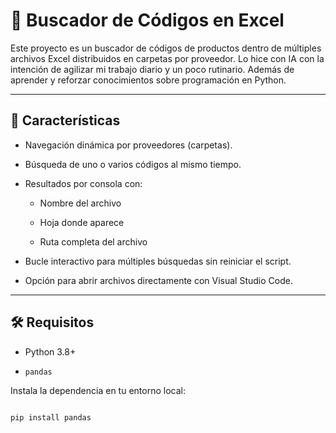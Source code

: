 # 🔎 Buscador de Códigos en Excel

Este proyecto es un buscador de códigos de productos dentro de múltiples archivos Excel distribuidos en carpetas por proveedor. Lo hice con IA con la intención de agilizar mi trabajo diario y un poco rutinario. Además de aprender y reforzar conocimientos sobre programación en Python.

---

## 🚀 Características

- Navegación dinámica por proveedores (carpetas).

- Búsqueda de uno o varios códigos al mismo tiempo.

- Resultados por consola con:

  - Nombre del archivo

  - Hoja donde aparece

  - Ruta completa del archivo

- Bucle interactivo para múltiples búsquedas sin reiniciar el script.

- Opción para abrir archivos directamente con Visual Studio Code.

---

## 🛠️ Requisitos

- Python 3.8+

- `pandas`

Instala la dependencia en tu entorno local:

```bash

pip install pandas

